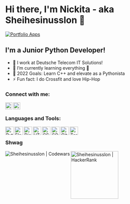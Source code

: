 # Hi there, I'm Nickita - aka Sheihesinusslon 👋 
[![Portfolio Apps](https://img.shields.io/website?label=Pet%20Projects&style=for-the-badge&up_color=magenta&up_message=check&url=https%3A%2F%2Fgithub.com%2FSheihesinusslon%2Fportfolio-apps)](https://github.com/Sheihesinusslon/portfolio-apps) 
  
## I'm a Junior Python Developer!
  
- 🔭 I work at Deutsche Telecom IT Solutions!
- 🌱 I’m currently learning everything 🤣
- 🥅 2022 Goals: Learn C++ and elevate as a Pythonista
- ⚡ Fun fact: I do Crossfit and love Hip-Hop
  
### Connect with me:
  
[//]: # ([<img align="left" alt="" width="22px" src="" />][website])
[<img align="left" alt="Nickita Gusev | LinkedIn" width="22px" src="https://cdn.jsdelivr.net/npm/simple-icons@v3/icons/linkedin.svg" />][linkedin]
[<img align="left" alt="Sheihesinusslon | Instagram" width="22px" src="https://cdn.jsdelivr.net/npm/simple-icons@v3/icons/instagram.svg" />][instagram]
  
<br />
  
### Languages and Tools:

<img align="left" alt="Python" width="26px" src="https://user-images.githubusercontent.com/75010755/141420561-400cb75e-cdb9-428b-b3f7-0016d2f79820.png" />
<img align="left" alt="Flask" width="26px" src="https://user-images.githubusercontent.com/75010755/141421547-26a4b32e-08f9-4cb9-a77e-8dd540c0b513.png" />
<img align="left" alt="Django" width="26px" src="https://user-images.githubusercontent.com/75010755/141421524-40b89a5d-4a65-4316-8369-32dc1c04f681.png" />
<img align="left" alt="HTML5" width="26px" src="https://user-images.githubusercontent.com/75010755/141417640-6e1ec9f4-9d47-4256-976f-2c6f5321d5ed.png" />
<img align="left" alt="CSS3" width="26px" src="https://user-images.githubusercontent.com/75010755/141417657-ca5494e4-22a7-4b7f-9840-8d3d879d7ba7.png" />
<img align="left" alt="SQL" width="26px" src="https://user-images.githubusercontent.com/75010755/141417668-dc5546da-32cd-48e6-b9cf-a4487d3561a5.png" />
<img align="left" alt="Git" width="26px" src="https://user-images.githubusercontent.com/75010755/141417683-e8972e7a-6b64-4802-a1c3-337e80da9dfe.png" />
<img align="left" alt="Terminal" width="26px" src="https://user-images.githubusercontent.com/75010755/141417692-223b5a11-15af-4ca8-a985-8ec8bdab8f8e.png" />

<br />

### Shwag

<img align="left" alt="Sheihesinusslon | Codewars" src="https://www.codewars.com/users/Sheihesinusslon/badges/small" />   
<img align="bottom" alt="Sheihesinusslon | HackerRank" width="150px" src="https://user-images.githubusercontent.com/75010755/137488111-36663cb7-a6e3-461f-8b92-4127b105333f.jpg" />


[//]: # ([website]: https://.com)
[portfolio]: https://github.com/Sheihesinusslon/portfolio-apps
[instagram]: https://instagram.com/sheihesinusslon
[linkedin]: https://www.linkedin.com/in/nikita-gusev-05861b212/
[codewars]: https://www.codewars.com/users/Sheihesinusslon/badges/small
[hackerrank]: https://user-images.githubusercontent.com/75010755/137488111-36663cb7-a6e3-461f-8b92-4127b105333f.jpg
